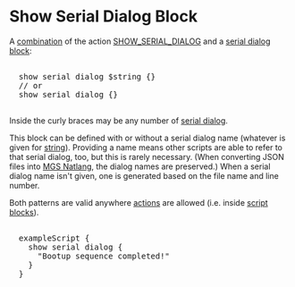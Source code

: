 # Show Serial Dialog Block

A [combination](../mgs/combination_block) of the action [SHOW_SERIAL_DIALOG](../actions/SHOW_SERIAL_DIALOG) and a [serial dialog block](../mgs/serial_dialog_block):

<pre class="HyperMD-codeblock mgs">

  <span class="verb">show</span> <span class="identifier">serial dialog</span> <span class="variable-constant">$string</span> <span class="bracket">{</span><span class="bracket">}</span>
  <span class="comment">// or</span>
  <span class="verb">show</span> <span class="identifier">serial dialog</span> <span class="bracket">{</span><span class="bracket">}</span>

</pre>

Inside the curly braces may be any number of [serial dialog](../mgs/serial_dialogs_mgs).

This block can be defined with or without a serial dialog name (whatever is given for [string](../mgs/variables/string)). Providing a name means other scripts are able to refer to that serial dialog, too, but this is rarely necessary. (When converting JSON files into [MGS Natlang](../mgs/mgs_natlang), the dialog names are preserved.) When a serial dialog name isn't given, one is generated based on the file name and line number.

Both patterns are valid anywhere [actions](../actions) are allowed (i.e. inside [script blocks](../mgs/script_block)).

<pre class="HyperMD-codeblock mgs">

  <span class="script">exampleScript</span> <span class="bracket">{</span>
    <span class="verb">show</span> <span class="identifier">serial dialog</span> <span class="bracket">{</span>
      <span class="string">"Bootup sequence completed!"</span>
    <span class="bracket">}</span>
  <span class="bracket">}</span>

</pre>
